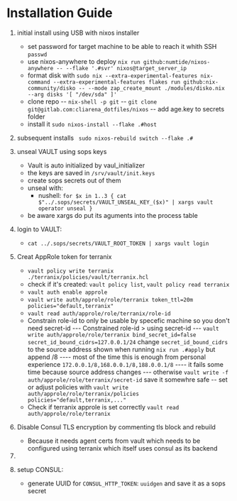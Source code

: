 # Installation Guide

1. initial install using USB with nixos installer
    - set password for target machine to be able to reach it whith SSH `passwd`
    - use nixos-anywhere to deploy 
    `nix run github:numtide/nixos-anywhere -- --flake '.#svr' nixos@target_server_ip`
    - format disk with
    `sudo nix --extra-experimental-features nix-command --extra-experimental-features flakes run github:nix-community/disko -- --mode zap_create_mount ./modules/disko.nix --arg disks '[ "/dev/sda" ]'`
    - clone repo 
    -- `nix-shell -p git`
    -- `git clone git@gitlab.com:cliarena_dotfiles/nixos`
    -- add age.key to secrets folder
    - install it `sudo nixos-install --flake .#host`

2. subsequent installs ` sudo nixos-rebuild switch --flake .#`

3. unseal VAULT using sops keys
    - Vault is auto initialized by vaul_initializer
    - the keys are saved in `/srv/vault/init.keys`
    - create sops secrets out of them
    - unseal with:
        - nushell: `for $x in 1..3 { cat $"../.sops/secrets/VAULT_UNSEAL_KEY_($x)" | xargs vault operator unseal }`
    - be aware xargs do put its aguments into the process table

4. login to VAULT: 
    - `cat ../.sops/secrets/VAULT_ROOT_TOKEN | xargs vault login`

5. Creat AppRole token for terranix
    - `vault policy write terranix ./terranix/policies/vault/terranix.hcl`
    - check if it's created: `vault policy list`, `vault policy read terranix`
    - `vault auth enable approle`
    - `vault write auth/approle/role/terranix token_ttl=20m policies="default,terranix"`
    - `vault read auth/approle/role/terranix/role-id`
    - Constrain role-id to only be usable by specefic machine so you don't need secret-id
    --- Constrained role-id > using secret-id
    --- `vault write auth/approle/role/terranix bind_secret_id=false secret_id_bound_cidrs=127.0.0.1/24` change `secret_id_bound_cidrs` to the source address shown when running `nix run .#apply` but append /8
    ---- most of the time this is enough from personal experience `172.0.0.1/8,168.0.0.1/8,188.0.0.1/8`
    ---- it fails some time because source address changes
    --- otherwise `vault write -f auth/approle/role/terranix/secret-id` save it somewhre safe
    -- set or adjust policies with `vault write  auth/approle/role/terranix/policies  policies="default,terranix,..."`
    - Check if terranix approle is set correctly `vault read auth/approle/role/terranix`

6. Disable Consul TLS encryption by commenting tls block and rebuild 
    - Because it needs agent certs from vault which needs to be configured using terranix 
    which itself uses consul as its backend

7. 



5. setup CONSUL:
    - generate UUID for `CONSUL_HTTP_TOKEN`: `uuidgen` and save it as a sops secret
